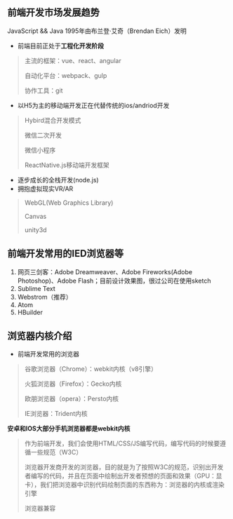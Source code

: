 ## 前端开发市场发展趋势

JavaScript && Java 1995年由布兰登·艾奇（Brendan Eich）发明  

* 前端目前正处于**工程化开发阶段**
> 主流的框架：vue、react、angular
> 
> 自动化平台：webpack、gulp
> 
> 协作工具：git 

* 以H5为主的移动端开发正在代替传统的ios/andriod开发
> Hybird混合开发模式
> 
> 微信二次开发
> 
> 微信小程序
> 
> ReactNative.js移动端开发框架

* 逐步成长的全栈开发(node.js)
* 拥抱虚拟现实VR/AR
> WebGL(Web Graphics Library)
> 
> Canvas
> 
> unity3d

## 前端开发常用的IED浏览器等

1. 网页三剑客：Adobe Dreamweaver、Adobe Fireworks(Adobe Photoshop)、Adobe Flash；目前设计效果图，很过公司在使用sketch
2. Sublime Text
3. Webstrom（推荐）
4. Atom 
5. HBuilder

## 浏览器内核介绍

* 前端开发常用的浏览器
> 谷歌浏览器（Chrome）：webkit内核（v8引擎）
> 
> 火狐浏览器（Firefox）：Gecko内核
> 
> 欧朋浏览器（opera）：Persto内核
> 
> IE浏览器：Trident内核

**安卓和IOS大部分手机浏览器都是webkit内核**

> 作为前端开发，我们会使用HTML/CSS/JS编写代码，编写代码的时候要遵循一些规范（W3C）
> 
> 浏览器开发商开发的浏览器，目的就是为了按照W3C的规范，识别出开发者编写的代码，并且在页面中绘制出开发者预想的页面和效果（GPU：显卡），我们把浏览器中识别代码绘制页面的东西称为：浏览器的内核或渲染引擎
> 
> 浏览器兼容